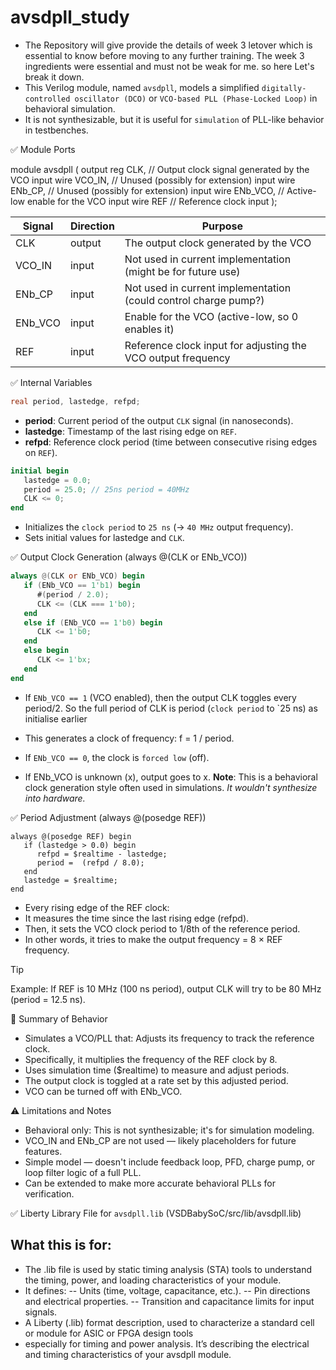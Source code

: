 # avsdpll_study
- The Repository will give provide the details of week 3 letover which is essential to know before moving to any further training. The week 3 ingredients were essential and must not be weak for me. so here Let's break it down.
- This Verilog module, named `avsdpll`, models a simplified `digitally-controlled oscillator (DCO)` or `VCO-based PLL (Phase-Locked Loop)` in behavioral simulation. 
- It is not synthesizable, but it is useful for `simulation` of PLL-like behavior in testbenches.
  
✅ Module Ports

module avsdpll (
   output reg  CLK,     // Output clock signal generated by the VCO
   input  wire VCO_IN,  // Unused (possibly for extension)
   input  wire ENb_CP,  // Unused (possibly for extension)
   input  wire ENb_VCO, // Active-low enable for the VCO
   input  wire REF      // Reference clock input
);

| Signal   | Direction | Purpose                                           |
|----------|-----------|--------------------------------------------------|
| CLK      | output    | The output clock generated by the VCO            |
| VCO_IN   | input     | Not used in current implementation (might be for future use) |
| ENb_CP   | input     | Not used in current implementation (could control charge pump?) |
| ENb_VCO  | input     | Enable for the VCO (active-low, so 0 enables it) |
| REF      | input     | Reference clock input for adjusting the VCO output frequency |

✅ Internal Variables

```verilog
real period, lastedge, refpd;
```
- **period**: Current period of the output `CLK` signal (in nanoseconds).
- **lastedge**: Timestamp of the last rising edge on `REF`.
- **refpd**: Reference clock period (time between consecutive rising edges on `REF`).

```verilog
initial begin
   lastedge = 0.0;
   period = 25.0; // 25ns period = 40MHz
   CLK <= 0;
end
```
- Initializes the `clock period` to `25 ns` (→ `40 MHz` output frequency).
- Sets initial values for lastedge and `CLK`.

✅ Output Clock Generation (always @(CLK or ENb_VCO))

```verilog
always @(CLK or ENb_VCO) begin
   if (ENb_VCO == 1'b1) begin
      #(period / 2.0);
      CLK <= (CLK === 1'b0);
   end
   else if (ENb_VCO == 1'b0) begin
      CLK <= 1'b0;
   end 
   else begin
      CLK <= 1'bx;
   end
end
```

- If `ENb_VCO == 1` (VCO enabled), then the output CLK toggles every period/2. So the full period of CLK is period (`clock period` to `25 ns) as initialise earlier
- This generates a clock of frequency: f = 1 / period.
  
- If `ENb_VCO == 0`, the clock is `forced low` (off).
  
- If ENb_VCO is unknown (x), output goes to x.
**Note**: This is a behavioral clock generation style often used in simulations. *It wouldn't synthesize into hardware.*

✅ Period Adjustment (always @(posedge REF))
```
always @(posedge REF) begin
   if (lastedge > 0.0) begin
      refpd = $realtime - lastedge;
      period =  (refpd / 8.0);
   end
   lastedge = $realtime;
end
```
- Every rising edge of the REF clock:
- It measures the time since the last rising edge (refpd).
- Then, it sets the VCO clock period to 1/8th of the reference period.
- In other words, it tries to make the output frequency = 8 × REF frequency.

> [!TIP]
> Example: If REF is 10 MHz (100 ns period), output CLK will try to be 80 MHz (period = 12.5 ns).

🔁 Summary of Behavior

- Simulates a VCO/PLL that: Adjusts its frequency to track the reference clock.
- Specifically, it multiplies the frequency of the REF clock by 8.
- Uses simulation time ($realtime) to measure and adjust periods.
- The output clock is toggled at a rate set by this adjusted period.
- VCO can be turned off with ENb_VCO.

⚠️ Limitations and Notes

- Behavioral only: This is not synthesizable; it's for simulation modeling.
- VCO_IN and ENb_CP are not used — likely placeholders for future features.
- Simple model — doesn't include feedback loop, PFD, charge pump, or loop filter logic of a full PLL.
- Can be extended to make more accurate behavioral PLLs for verification.

✅ Liberty Library File for `avsdpll.lib` (VSDBabySoC/src/lib/avsdpll.lib)
 ## What this is for:
- The .lib file is used by static timing analysis (STA) tools to understand the timing, power, and loading characteristics of your module.
- It defines:
 -- Units (time, voltage, capacitance, etc.).
 -- Pin directions and electrical properties.
 -- Transition and capacitance limits for input signals.
- A Liberty (.lib) format description, used to characterize a standard cell or module for ASIC or FPGA design tools
- especially for timing and power analysis. It’s describing the electrical and timing characteristics of your avsdpll module.


